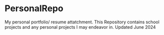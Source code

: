 # PersonalRepo
My personal portfolio/ resume attatchment. 
This Repository contains school projects and any personal projects I may endeavor in.
Updated June 2024

